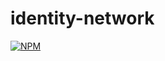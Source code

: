 # identity-network
[![NPM](https://nodei.co/npm/identity-network.png)](https://nodei.co/npm/identity-network/)
